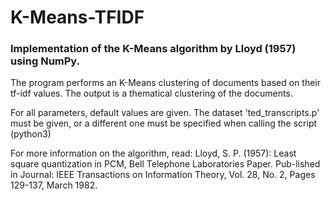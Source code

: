 # K-Means-TFIDF

### Implementation of the K-Means algorithm by Lloyd (1957) using NumPy.

The program performs an K-Means clustering of documents based on their tf-idf values.
The output is a thematical clustering of the documents.

For all parameters, default values are given. The dataset 'ted_transcripts.p' must be given, or a different one must be specified when calling the script (python3)

For more information on the algorithm, read:
Lloyd, S. P. (1957): Least square quantization in PCM, Bell Telephone Laboratories Paper. Pub-lished in Journal: IEEE Transactions on Information Theory, Vol. 28, No. 2, Pages 129-137, March 1982.
